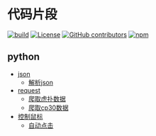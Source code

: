 # 代码片段

[![build](https://github.com/Anduin2017/HowToCook/actions/workflows/build.yml/badge.svg)](https://github.com/Anduin2017/HowToCook/actions/workflows/build.yml)
[![License](https://img.shields.io/github/license/Anduin2017/HowToCook)](./LICENSE)
[![GitHub contributors](https://img.shields.io/github/contributors/Anduin2017/HowToCook)](https://github.com/Anduin2017/HowToCook/graphs/contributors)
[![npm](https://img.shields.io/npm/v/how-to-cook)](https://www.npmjs.com/package/how-to-cook)



## python

- [json](core/demo02_json.py)
  - [解析json](core/demo02_json.py)
- [request](core/demo03_requests_nba.py)
  - [爬取虎扑数据](core/demo03_requests_nba.py)
  - [爬取cp30数据](core/demo03_requests_cp03.py)
- [控制鼠标](core/demo04_simulator.py)
  - [自动点击](core/demo04_simulator.py)
    